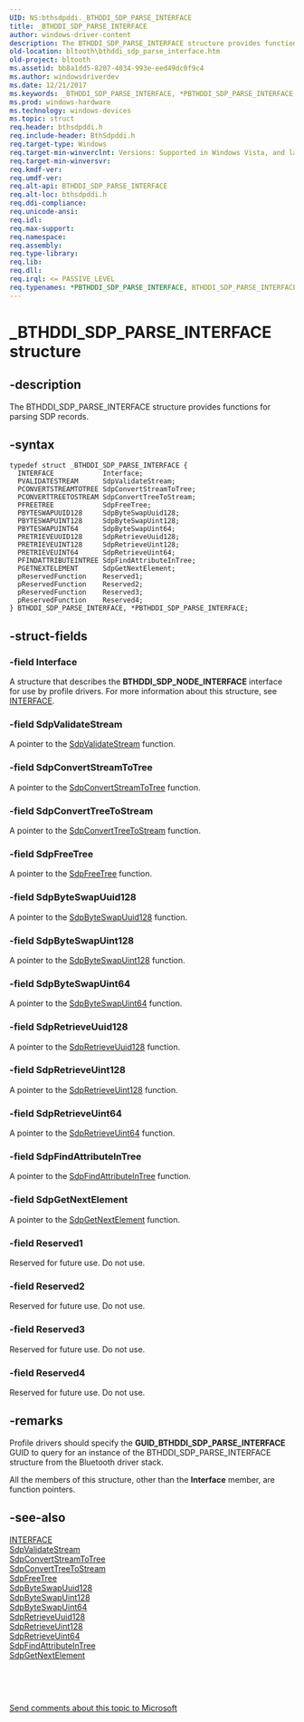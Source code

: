 ```yaml
---
UID: NS:bthsdpddi._BTHDDI_SDP_PARSE_INTERFACE
title: _BTHDDI_SDP_PARSE_INTERFACE
author: windows-driver-content
description: The BTHDDI_SDP_PARSE_INTERFACE structure provides functions for parsing SDP records.
old-location: bltooth\bthddi_sdp_parse_interface.htm
old-project: bltooth
ms.assetid: bb8a1dd5-8207-4034-993e-eed49dc0f9c4
ms.author: windowsdriverdev
ms.date: 12/21/2017
ms.keywords: _BTHDDI_SDP_PARSE_INTERFACE, *PBTHDDI_SDP_PARSE_INTERFACE, BTHDDI_SDP_PARSE_INTERFACE
ms.prod: windows-hardware
ms.technology: windows-devices
ms.topic: struct
req.header: bthsdpddi.h
req.include-header: BthSdpddi.h
req.target-type: Windows
req.target-min-winverclnt: Versions: Supported in Windows Vista, and later.
req.target-min-winversvr: 
req.kmdf-ver: 
req.umdf-ver: 
req.alt-api: BTHDDI_SDP_PARSE_INTERFACE
req.alt-loc: bthsdpddi.h
req.ddi-compliance: 
req.unicode-ansi: 
req.idl: 
req.max-support: 
req.namespace: 
req.assembly: 
req.type-library: 
req.lib: 
req.dll: 
req.irql: <= PASSIVE_LEVEL
req.typenames: *PBTHDDI_SDP_PARSE_INTERFACE, BTHDDI_SDP_PARSE_INTERFACE
---
```


# _BTHDDI_SDP_PARSE_INTERFACE structure



## -description
The BTHDDI_SDP_PARSE_INTERFACE structure provides functions for parsing SDP records.



## -syntax

````
typedef struct _BTHDDI_SDP_PARSE_INTERFACE {
  INTERFACE            Interface;
  PVALIDATESTREAM      SdpValidateStream;
  PCONVERTSTREAMTOTREE SdpConvertStreamToTree;
  PCONVERTTREETOSTREAM SdpConvertTreeToStream;
  PFREETREE            SdpFreeTree;
  PBYTESWAPUUID128     SdpByteSwapUuid128;
  PBYTESWAPUINT128     SdpByteSwapUint128;
  PBYTESWAPUINT64      SdpByteSwapUint64;
  PRETRIEVEUUID128     SdpRetrieveUuid128;
  PRETRIEVEUINT128     SdpRetrieveUint128;
  PRETRIEVEUINT64      SdpRetrieveUint64;
  PFINDATTRIBUTEINTREE SdpFindAttributeInTree;
  PGETNEXTELEMENT      SdpGetNextElement;
  pReservedFunction    Reserved1;
  pReservedFunction    Reserved2;
  pReservedFunction    Reserved3;
  pReservedFunction    Reserved4;
} BTHDDI_SDP_PARSE_INTERFACE, *PBTHDDI_SDP_PARSE_INTERFACE;
````


## -struct-fields

### -field Interface

A structure that describes the 
     <b>BTHDDI_SDP_NODE_INTERFACE</b> interface for use by profile drivers. For more information about this
     structure, see 
     <a href="..\wdm\ns-wdm-_interface.md">INTERFACE</a>.


### -field SdpValidateStream

A pointer to the 
     <a href="..\bthsdpddi\nc-bthsdpddi-pvalidatestream.md">SdpValidateStream</a> function.


### -field SdpConvertStreamToTree

A pointer to the 
     <a href="..\bthsdpddi\nc-bthsdpddi-pconvertstreamtotree.md">
     SdpConvertStreamToTree</a> function.


### -field SdpConvertTreeToStream

A pointer to the 
     <a href="..\bthsdpddi\nc-bthsdpddi-pconverttreetostream.md">
     SdpConvertTreeToStream</a> function.


### -field SdpFreeTree

A pointer to the 
     <a href="..\sdplib\nf-sdplib-sdpfreetree.md">SdpFreeTree</a> function.


### -field SdpByteSwapUuid128

A pointer to the 
     <a href="..\bthsdpddi\nc-bthsdpddi-pbyteswapuuid128.md">SdpByteSwapUuid128</a> function.


### -field SdpByteSwapUint128

A pointer to the 
     <a href="..\bthsdpddi\nc-bthsdpddi-pbyteswapuint128.md">SdpByteSwapUint128</a> function.


### -field SdpByteSwapUint64

A pointer to the 
     <a href="..\bthsdpddi\nc-bthsdpddi-pbyteswapuint64.md">SdpByteSwapUint64</a> function.


### -field SdpRetrieveUuid128

A pointer to the 
     <a href="..\bthsdpddi\nc-bthsdpddi-pretrieveuuid128.md">SdpRetrieveUuid128</a> function.


### -field SdpRetrieveUint128

A pointer to the 
     <a href="..\bthsdpddi\nc-bthsdpddi-pretrieveuint64.md">SdpRetrieveUint128</a> function.


### -field SdpRetrieveUint64

A pointer to the 
     <a href="..\bthsdpddi\nc-bthsdpddi-pretrieveuint64.md">SdpRetrieveUint64</a> function.


### -field SdpFindAttributeInTree

A pointer to the 
     <a href="..\sdplib\nf-sdplib-sdpfindattributeintree.md">
     SdpFindAttributeInTree</a> function.


### -field SdpGetNextElement

A pointer to the 
     <a href="..\bthsdpddi\nc-bthsdpddi-pgetnextelement.md">SdpGetNextElement</a> function.


### -field Reserved1

Reserved for future use. Do not use.


### -field Reserved2

Reserved for future use. Do not use.


### -field Reserved3

Reserved for future use. Do not use.


### -field Reserved4

Reserved for future use. Do not use.


## -remarks
Profile drivers should specify the 
    <b>GUID_BTHDDI_SDP_PARSE_INTERFACE</b> GUID to query for an instance of the BTHDDI_SDP_PARSE_INTERFACE
    structure from the Bluetooth driver stack.

All the members of this structure, other than the 
    <b>Interface</b> member, are function pointers.


## -see-also
<dl>
<dt>
<a href="..\wdm\ns-wdm-_interface.md">INTERFACE</a>
</dt>
<dt>
<a href="..\bthsdpddi\nc-bthsdpddi-pvalidatestream.md">SdpValidateStream</a>
</dt>
<dt>
<a href="..\bthsdpddi\nc-bthsdpddi-pconvertstreamtotree.md">SdpConvertStreamToTree</a>
</dt>
<dt>
<a href="..\bthsdpddi\nc-bthsdpddi-pconverttreetostream.md">SdpConvertTreeToStream</a>
</dt>
<dt>
<a href="..\sdplib\nf-sdplib-sdpfreetree.md">SdpFreeTree</a>
</dt>
<dt>
<a href="..\bthsdpddi\nc-bthsdpddi-pbyteswapuuid128.md">SdpByteSwapUuid128</a>
</dt>
<dt>
<a href="..\bthsdpddi\nc-bthsdpddi-pbyteswapuint128.md">SdpByteSwapUint128</a>
</dt>
<dt>
<a href="..\bthsdpddi\nc-bthsdpddi-pbyteswapuint64.md">SdpByteSwapUint64</a>
</dt>
<dt>
<a href="..\bthsdpddi\nc-bthsdpddi-pretrieveuuid128.md">SdpRetrieveUuid128</a>
</dt>
<dt>
<a href="..\bthsdpddi\nc-bthsdpddi-pretrieveuint64.md">SdpRetrieveUint128</a>
</dt>
<dt>
<a href="..\bthsdpddi\nc-bthsdpddi-pretrieveuint64.md">SdpRetrieveUint64</a>
</dt>
<dt>
<a href="..\sdplib\nf-sdplib-sdpfindattributeintree.md">SdpFindAttributeInTree</a>
</dt>
<dt>
<a href="..\bthsdpddi\nc-bthsdpddi-pgetnextelement.md">SdpGetNextElement</a>
</dt>
</dl>
 

 

<a href="mailto:wsddocfb@microsoft.com?subject=Documentation%20feedback [bltooth\bltooth]:%20BTHDDI_SDP_PARSE_INTERFACE structure%20 RELEASE:%20(12/21/2017)&amp;body=%0A%0APRIVACY STATEMENT%0A%0AWe use your feedback to improve the documentation. We don't use your email address for any other purpose, and we'll remove your email address from our system after the issue that you're reporting is fixed. While we're working to fix this issue, we might send you an email message to ask for more info. Later, we might also send you an email message to let you know that we've addressed your feedback.%0A%0AFor more info about Microsoft's privacy policy, see http://privacy.microsoft.com/en-us/default.aspx." title="Send comments about this topic to Microsoft">Send comments about this topic to Microsoft</a>


